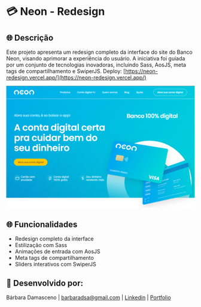 # 💳 Neon - Redesign

## 🌐 Descrição

Este projeto apresenta um redesign completo da interface do site do Banco Neon, visando aprimorar a experiência do usuário. A iniciativa foi guiada por um conjunto de tecnologias inovadoras, incluindo Sass, AosJS, meta tags de compartilhamento e SwiperJS.
Deploy: [https://neon-redesign.vercel.app/](https://neon-redesign.vercel.app/)


![](https://github.com/barbaradamasdev/Neon-redesign/blob/main/Screenshot-neon.png?raw=true)

## 🌐 Funcionalidades

- Redesign completo da interface
- Estilização com Sass
- Animações de entrada com AosJS
- Meta tags de compartilhamento
- Sliders interativos com SwiperJS

## 🐼 Desenvolvido por:
Bárbara Damasceno | barbaradsa@gmail.com | [Linkedin](https://www.linkedin.com/in/barbaradamascenodev) | [Portfolio](https://barbaradamasceno.vercel.app/)
